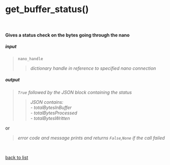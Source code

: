 # **get_buffer_status()**
<br/>

#### Gives a status check on the bytes going through the nano
##### input
>`nano_handle`
>>*dictionary handle in reference to specified nano connection*

##### output
>*`True` followed by the JSON block containing the status*   
>>*JSON contains:*   
>*- totalBytesInBuffer*   
>*- totalBytesProcessed*   
>*- totalBytesWritten*   

or
>*error code and message prints and returns `False`,`None` if the call failed*

<br/>

[back to list](./Index.md)
